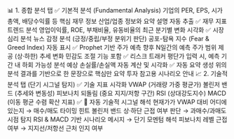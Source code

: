 📊 1. 종합 분석 탭
  ✅ 기본적 분석 (Fundamental Analysis)
    기업의 PER, EPS, 시가총액, 배당수익률 등 핵심 재무 정보
    산업/업종 정보와 요약 설명 자동 추출
  ✅ 재무 지표 트렌드 분석
    영업이익률, ROE, 부채비율, 유동비율의 최근 분기별 변화 시각화
  ✅ 시장 심리 분석
    뉴스 감정 분석 (긍정/중립/부정 분위기 판단)
    공포-탐욕 지수 (Fear & Greed Index) 자동 표시
  ✅ Prophet 기반 주가 예측
    향후 N일간의 예측 주가 범위 제공 (상·하한)
    추세 변화 민감도 조절 기능 포함
  ✅ 리스크 트래커
    평단가 입력 시, 예측 기간 내 하회 가능성 분석
    예상 손실률/손실액 자동 계산 및 시각화
  ✅ 자동 요약 생성
    위의 분석 결과를 기반으로 한 문장으로 핵심만 요약
    투자 참고용 시나리오 안내
📈 2. 기술적 분석 탭 (단기 시그널 탐지)
  ✅ 기술 지표 시각화
    VWAP (거래량 가중 평균가)
    볼린저 밴드 (추세와 변동성)
    피보나치 되돌림 (중요 지지/저항 구간)
    RSI (상대강도지수)
    MACD (이동 평균 수렴 확산 지표)
  ✅ 🧠 자동 기술적 시그널 해석
    현재가가 VWAP 대비 어디에 있는지 → 매수/매도 타이밍 힌트
    볼린저 밴드 상·하단 근접 여부 판단 → 과매수/과매도 시점 탐지
    RSI & MACD 기반 시나리오 메시지 → 단기 모멘텀 해석
    피보나치 레벨 근접 여부 → 지지선/저항선 근처 인지 여부

